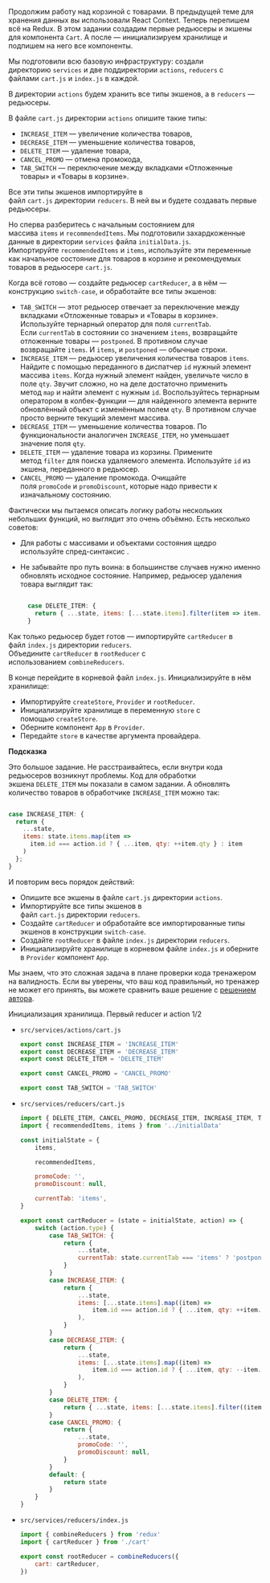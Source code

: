 Продолжим работу над корзиной с товарами. В предыдущей теме для хранения данных вы использовали React Context. Теперь перепишем всё на Redux. В этом задании создадим первые редьюсеры и экшены для компонента `Cart`. А после — инициализируем хранилище и подпишем на него все компоненты.

Мы подготовили всю базовую инфраструктуру: создали директорию `services` и две поддиректории `actions`, `reducers` с файлами `cart.js` и `index.js` в каждой.

В директории `actions` будем хранить все типы экшенов, а в `reducers` — редьюсеры.

В файле `cart.js` директории `actions` опишите такие типы:

-   `INCREASE_ITEM` — увеличение количества товаров,
-   `DECREASE_ITEM` — уменьшение количества товаров,
-   `DELETE_ITEM` — удаление товара,
-   `CANCEL_PROMO` — отмена промокода,
-   `TAB_SWITCH` — переключение между вкладками «Отложенные товары» и «Товары в корзине».

Все эти типы экшенов импортируйте в файл `cart.js` директории `reducers`. В ней вы и будете создавать первые редьюсеры.

Но сперва разберитесь с начальным состоянием для массива `items` и `recommendedItems`. Мы подготовили захардкоженные данные в директории `services` файла `initialData.js`. Импортируйте `recommendedItems` и `items`, используйте эти переменные как начальное состояние для товаров в корзине и рекомендуемых товаров в редьюсере `cart.js`.

Когда всё готово — создайте редьюсер `cartReducer`, а в нём — конструкцию `switch-case`, и обработайте все типы экшенов:

-   `TAB_SWITCH` — этот редьюсер отвечает за переключение между вкладками «Отложенные товары» и «Товары в корзине». Используйте тернарный оператор для поля `currentTab`. Если `currentTab` в состоянии со значением `items`, возвращайте отложенные товары — `postponed`. В противном случае возвращайте `items`. И `items`, и `postponed` — обычные строки.
-   `INCREASE_ITEM` — редьюсер увеличения количества товаров `items`. Найдите с помощью переданного в диспатчер `id` нужный элемент массива `items`. Когда нужный элемент найден, увеличьте число в поле `qty`. Звучит сложно, но на деле достаточно применить метод `map` и найти элемент с нужным `id`. Воспользуйтесь тернарным оператором в колбек-функции — для найденного элемента верните обновлённый объект с изменённым полем `qty`. В противном случае просто верните текущий элемент массива.
-   `DECREASE_ITEM` — уменьшение количества товаров. По функциональности аналогичен `INCREASE_ITEM`, но уменьшает значение поля `qty`.
-   `DELETE_ITEM` — удаление товара из корзины. Примените метод `filter` для поиска удаляемого элемента. Используйте `id` из экшена, переданного в редьюсер.
-   `CANCEL_PROMO` — удаление промокода. Очищайте поля `promoCode` и `promoDiscount`, которые надо привести к изначальному состоянию.

Фактически мы пытаемся описать логику работы нескольких небольших функций, но выглядит это очень объёмно. Есть несколько советов:

-   Для работы с массивами и объектами состояния щедро используйте спред-синтаксис .
-   Не забывайте про путь воина: в большинстве случаев нужно именно обновлять исходное состояние. Например, редьюсер удаления товара выглядит так:

    ```jsx

      case DELETE_ITEM: {
        return { ...state, items: [...state.items].filter(item => item.id !== action.id) };
      }

    ```

Как только редьюсер будет готов — импортируйте `cartReducer` в файл `index.js` директории `reducers`. Объедините `cartReducer` в `rootReducer` с использованием `combineReducers`.

В конце перейдите в корневой файл `index.js`. Инициализируйте в нём хранилище:

-   Импортируйте `createStore`, `Provider` и `rootReducer`.
-   Инициализируйте хранилище в переменную `store` с помощью `createStore`.
-   Оберните компонент `App` в `Provider`.
-   Передайте `store` в качестве аргумента провайдера.

**Подсказка**

Это большое задание. Не расстраивайтесь, если внутри кода редьюсеров возникнут проблемы. Код для обработки экшена `DELETE_ITEM` мы показали в самом задании. А обновлять количество товаров в обработчике `INCREASE_ITEM` можно так:

```jsx

case INCREASE_ITEM: {
  return {
    ...state,
    items: state.items.map(item =>
      item.id === action.id ? { ...item, qty: ++item.qty } : item
    )
  };
}

```

И повторим весь порядок действий:

-   Опишите все экшены в файле `cart.js` директории `actions`.
-   Импортируйте все типы экшенов в файл `cart.js` директории `reducers`.
-   Создайте `cartReducer` и обработайте все импортированные типы экшенов в конструкции `switch-case`.
-   Создайте `rootReducer` в файле `index.js` директории `reducers`.
-   Инициализируйте хранилище в корневом файле `index.js` и оберните в `Provider` компонент `App`.

Мы знаем, что это сложная задача в плане проверки кода тренажером на валидность. Если вы уверены, что ваш код правильный, но тренажер не может его принять, вы можете сравнить ваше решение с [решением автора](https://www.notion.so/0a3e69fa91774c63bea4d0c2fe29cd35).

Инициализация хранилища. Первый reducer и action 1/2

-   `src/services/actions/cart.js`

    ```jsx
    export const INCREASE_ITEM = 'INCREASE_ITEM'
    export const DECREASE_ITEM = 'DECREASE_ITEM'
    export const DELETE_ITEM = 'DELETE_ITEM'

    export const CANCEL_PROMO = 'CANCEL_PROMO'

    export const TAB_SWITCH = 'TAB_SWITCH'
    ```

-   `src/services/reducers/cart.js`

    ```jsx
    import { DELETE_ITEM, CANCEL_PROMO, DECREASE_ITEM, INCREASE_ITEM, TAB_SWITCH } from '../actions/cart'
    import { recommendedItems, items } from '../initialData'

    const initialState = {
        items,

        recommendedItems,

        promoCode: '',
        promoDiscount: null,

        currentTab: 'items',
    }

    export const cartReducer = (state = initialState, action) => {
        switch (action.type) {
            case TAB_SWITCH: {
                return {
                    ...state,
                    currentTab: state.currentTab === 'items' ? 'postponed' : 'items',
                }
            }
            case INCREASE_ITEM: {
                return {
                    ...state,
                    items: [...state.items].map((item) =>
                        item.id === action.id ? { ...item, qty: ++item.qty } : item
                    ),
                }
            }
            case DECREASE_ITEM: {
                return {
                    ...state,
                    items: [...state.items].map((item) =>
                        item.id === action.id ? { ...item, qty: --item.qty } : item
                    ),
                }
            }
            case DELETE_ITEM: {
                return { ...state, items: [...state.items].filter((item) => item.id !== action.id) }
            }
            case CANCEL_PROMO: {
                return {
                    ...state,
                    promoCode: '',
                    promoDiscount: null,
                }
            }
            default: {
                return state
            }
        }
    }
    ```

-   `src/services/reducers/index.js`

    ```jsx
    import { combineReducers } from 'redux'
    import { cartReducer } from './cart'

    export const rootReducer = combineReducers({
        cart: cartReducer,
    })
    ```
